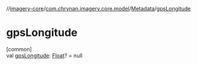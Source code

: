 //[imagery-core](../../../index.md)/[com.chrynan.imagery.core.model](../index.md)/[Metadata](index.md)/[gpsLongitude](gps-longitude.md)

# gpsLongitude

[common]\
val [gpsLongitude](gps-longitude.md): [Float](https://kotlinlang.org/api/latest/jvm/stdlib/kotlin/-float/index.html)? = null
